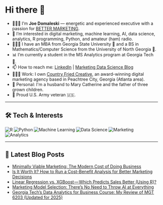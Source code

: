 # Hi there 👋

- 🙋🏻‍♂️ I’m **Joe Domaleski** — energetic and experienced executive with a passion for [BETTER MARKETING](https://blog.marketingdatascience.ai/a-better-marketing-manifesto-24b6541a6cb9).
- 👀 I’m interested in digital marketing, machine learning, AI, data science, analytics, R programming, Python, and amateur (ham) radio.
- 👨🏻‍🎓 I have an MBA from Georgia State University 🐾 and a BS in Mathematics/Computer Science from the University of North Georgia 🦅.
- 📊 I’m currently a student in the MS Analytics program at Georgia Tech 🐝.
- 📫 How to reach me: [LinkedIn](https://www.linkedin.com/in/joedom/) | [Marketing Data Science Blog](https://blog.marketingdatascience.ai)
- 👨🏻‍💻 Work: I own [Country Fried Creative](https://countryfriedcreative.com), an award-winning digital marketing agency based in Peachtree City, Georgia (Atlanta area).
- 🏡 Personal: I'm a husband to Mary Catherine and the father of three grown children.
- 🫡 Proud U.S. Army veteran 🇺🇸.

---

## 🛠️ Tech & Interests

![R](https://img.shields.io/badge/R-276DC3?style=for-the-badge&logo=r&logoColor=white)
![Python](https://img.shields.io/badge/Python-3776AB?style=for-the-badge&logo=python&logoColor=white)
![Machine Learning](https://img.shields.io/badge/Machine_Learning-FF6F00?style=for-the-badge)
![Data Science](https://img.shields.io/badge/Data_Science-4CAF50?style=for-the-badge)
![Marketing](https://img.shields.io/badge/Marketing-0077B5?style=for-the-badge)
![Analytics](https://img.shields.io/badge/Analytics-03A9F4?style=for-the-badge)

---

## 📝 Latest Blog Posts
<!-- BLOG-POST-LIST:START -->
- [Minimally Viable Marketing: The Modern Cost of Doing Business](https://medium.com/@marketingdatascience/minimally-viable-marketing-the-modern-cost-of-doing-business-954ce7c89389?source=rss-3e624457f65a------2)
- [Is It Worth It? How to Run a Cost-Benefit Analysis for Better Marketing Decisions](https://medium.com/@marketingdatascience/is-it-worth-it-how-to-run-a-cost-benefit-analysis-for-better-marketing-decisions-5a8dd38216e2?source=rss-3e624457f65a------2)
- [Linear Regression vs. XGBoost — Which Predicts Sales Better &lpar;Using R&rpar;?](https://medium.com/@marketingdatascience/linear-regression-vs-xgboost-which-predicts-sales-better-using-r-3bdf5aaab6bc?source=rss-3e624457f65a------2)
- [Marketing Model Selection: There’s No Need to Throw AI at Everything](https://medium.com/@marketingdatascience/marketing-model-selection-theres-no-need-to-throw-ai-at-everything-8030ede44248?source=rss-3e624457f65a------2)
- [Georgia Tech’s Data Analytics for Business Course: My Review of MGT 6203 &lpar;Updated for 2025&rpar;](https://medium.com/@marketingdatascience/georgia-techs-data-analytics-for-business-course-my-review-of-mgt-6203-updated-for-2025-96fb2697e54a?source=rss-3e624457f65a------2)
<!-- BLOG-POST-LIST:END -->
